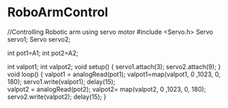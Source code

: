 # RoboArmControl
//Controlling Robotic arm using servo motor
#include <Servo.h>
Servo servo1;
Servo servo2;

int pot1=A1;
int pot2=A2;

int valpot1;
int valpot2; 
void setup()
{
servo1.attach(3);
servo2.attach(9);
}
void loop()
{
valpot1 = analogRead(pot1);
valpot1=map(valpot1, 0 ,1023, 0, 180);
servo1.write(valpot1);
delay(15);  
valpot2 = analogRead(pot2);
valpot2= map(valpot2, 0 ,1023, 0, 180);
servo2.write(valpot2);
delay(15);
}
